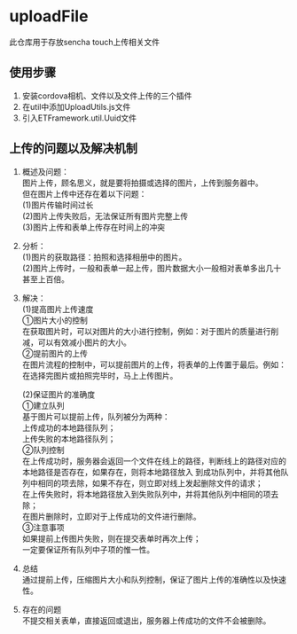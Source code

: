 uploadFile
==========

此仓库用于存放sencha touch上传相关文件

使用步骤
----------
1. 安装cordova相机、文件以及文件上传的三个插件
2. 在util中添加UploadUtils.js文件
3. 引入ETFramework.util.Uuid文件

上传的问题以及解决机制
----------
1. 概述及问题：  
    图片上传，顾名思义，就是要将拍摄或选择的图片，上传到服务器中。  
    但在图片上传中还存在着以下问题：  
    (1)图片传输时间过长  
    (2)图片上传失败后，无法保证所有图片完整上传  
    (3)图片上传和表单上传存在时间上的冲突  

2. 分析：  
    (1)图片的获取路径：拍照和选择相册中的图片。  
    (2)图片上传时，一般和表单一起上传，图片数据大小一般相对表单多出几十甚至上百倍。  
    
3. 解决：  
    (1)提高图片上传速度  
         ①图片大小的控制  
            在获取图片时，可以对图片的大小进行控制，例如：对于图片的质量进行削减，可以有效减小图片的大小。  
         ②提前图片的上传  
            在图片流程的控制中，可以提前图片的上传，将表单的上传置于最后。例如：在选择完图片或拍照完毕时，马上上传图片。  
    
    (2)保证图片的准确度  
        ①建立队列  
            基于图片可以提前上传，队列被分为两种：  
            上传成功的本地路径队列；  
            上传失败的本地路径队列；  
        ②队列控制  
            在上传成功时，服务器会返回一个文件在线上的路径，判断线上的路径对应的本地路径是否存在，如果存在，则将本地路径放入         到成功队列中，并将其他队列中相同的项去除，如果不存在，则立即对线上发起删除文件的请求；  
            在上传失败时，将本地路径放入到失败队列中，并将其他队列中相同的项去除；  
            在图片删除时，立即对于上传成功的文件进行删除。  
        ③注意事项  
            如果提前上传图片失败，则在提交表单时再次上传；  
           一定要保证所有队列中子项的惟一性。  

4. 总结  
    通过提前上传，压缩图片大小和队列控制，保证了图片上传的准确性以及快速性。  
      
5. 存在的问题  
    不提交相关表单，直接返回或退出，服务器上传成功的文件不会被删除。
